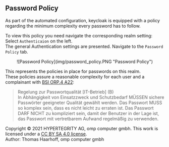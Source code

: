 ## Password Policy

As part of the automated configuration, keycloak is equipped with a policy regarding the minimum complexity every password has to follow.

To view this policy you need navigate the corresponding realm setting:<br>
Select `Authenticaion` on the left.<br>
The general Authentication settings are presented. Navigate to the `Password Policy` tab.<br>

<div align="center">![Password Policy](img/password_policy.PNG "Password Policy")</div>

This represents the policies in place for passwords on this realm.<br>
These policies assure a reasonable complexity for each user and a complainant with [BSI ORP.4 A22](https://www.bsi.bund.de/SharedDocs/Downloads/DE/BSI/Grundschutz/Kompendium_Einzel_PDFs/02_ORP_Organisation_und_Personal/ORP_4_Identitaets_und_Berechtigungsmanagement_Editon_2020.pdf?__blob=publicationFile&v=1): 

> Regelung zur Passwortqualität [IT-Betrieb] (B)<br>
> In Abhängigkeit von Einsatzzweck und Schutzbedarf MÜSSEN sichere Passwörter geeigneter Qualität
gewählt werden. Das Passwort MUSS so komplex sein, dass es nicht leicht zu erraten ist. Das Passwort
DARF NICHT zu kompliziert sein, damit der Benutzer in der Lage ist, das Passwort mit vertretbarem
Aufwand regelmäßig zu verwenden.

Copyright © 2021 HYPERTEGRITY AG, omp computer gmbh. This work is licensed under a [CC BY SA 4.0 license](https://creativecommons.org/licenses/by-sa/4.0/).  
Author: Thomas Haarhoff, omp computer gmbh